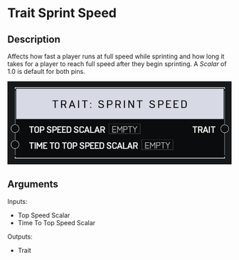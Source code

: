 # Trait Sprint Speed

## Description

Affects how fast a player runs at full speed while sprinting and how long it takes for a player to reach full speed after they begin sprinting. A _Scalar_ of 1.0 is default for both pins.

![Trait Sprint Speed](../../.gitbook/assets/images/scripting/traits/trait-sprint-speed.png)

## Arguments

Inputs:

* Top Speed Scalar
* Time To Top Speed Scalar

Outputs:

* Trait
